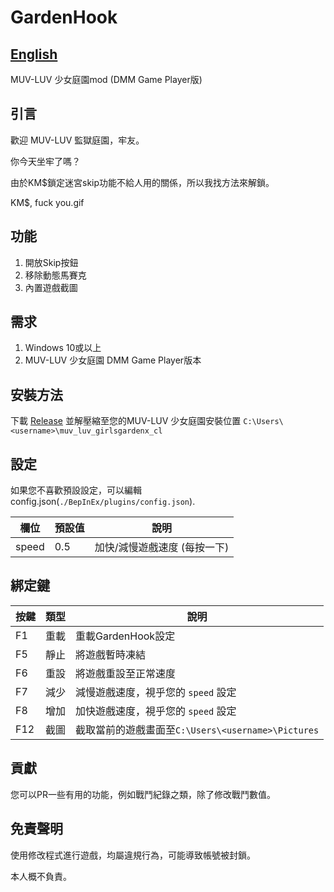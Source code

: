 # GardenHook

## [English](README.md)

MUV-LUV 少女庭園mod (DMM Game Player版)

## 引言

歡迎 MUV-LUV 監獄庭園，牢友。

你今天坐牢了嗎？

由於KM$鎖定迷宮skip功能不給人用的關係，所以我找方法來解鎖。

KM\$, fuck you.gif

## 功能

1. 開放Skip按鈕
2. 移除動態馬賽克
3. 內置遊戲截圖

## 需求

1. Windows 10或以上
2. MUV-LUV 少女庭園 DMM Game Player版本

## 安裝方法

下載 [Release](https://github.com/GirlsGarden/GardenHook/releases)
並解壓縮至您的MUV-LUV 少女庭園安裝位置 `C:\Users\<username>\muv_luv_girlsgardenx_cl`

## 設定

如果您不喜歡預設設定，可以編輯config.json(`./BepInEx/plugins/config.json`).

| 欄位    | 預設值 | 說明               |
|-------|-----|------------------|
| speed | 0.5 | 加快/減慢遊戲速度 (每按一下) | 

## 綁定鍵

| 按鍵  | 類型 | 說明                                       |
|-----|----|------------------------------------------|
| F1  | 重載 | 重載GardenHook設定                           |
| F5  | 靜止 | 將遊戲暫時凍結                                  |
| F6  | 重設 | 將遊戲重設至正常速度                               | 
| F7  | 減少 | 減慢遊戲速度，視乎您的 `speed` 設定                   | 
| F8  | 增加 | 加快遊戲速度，視乎您的 `speed` 設定                   |
| F12 | 截圖 | 截取當前的遊戲畫面至`C:\Users\<username>\Pictures` |

## 貢獻

您可以PR一些有用的功能，例如戰鬥紀錄之類，除了修改戰鬥數值。

## 免責聲明

使用修改程式進行遊戲，均屬違規行為，可能導致帳號被封鎖。

本人概不負責。